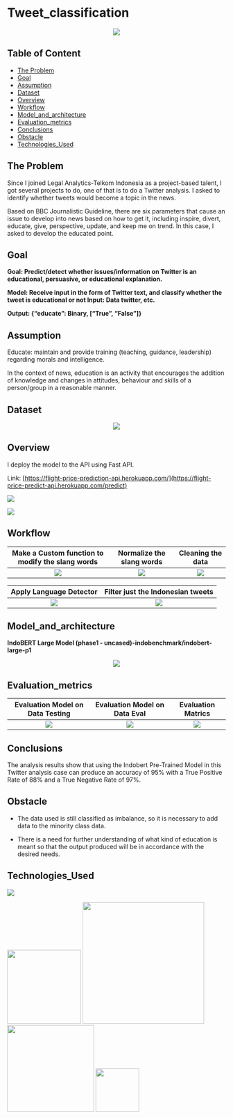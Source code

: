 # Tweet_classification

<p align="center">
  <img src="https://github.com/docum5/Tweet_classification/blob/main/portfojan2023/workflowtweet.png?raw=true" />
</p>

## Table of Content
  * [The Problem](#the-problem)
  * [Goal](#goal)
  * [Assumption](#assumption)
  * [Dataset](#dataset)
  * [Overview](#overview)
  * [Workflow](#workflow)
  * [Model_and_architecture](#model_and_architecture)
  * [Evaluation_metrics](#evaluation_metrics)
  * [Conclusions](#conclusions)
  * [Obstacle](#obstacle)
  * [Technologies_Used](#technologies_used)


## The Problem
Since I joined Legal Analytics-Telkom Indonesia as a project-based talent, I got several projects to do, one of that is to do a Twitter analysis. I asked to identify whether tweets would become a topic in the news. 

Based on BBC Journalistic Guideline, there are six parameters that cause an issue to develop into news based on how to get it, including inspire, divert, educate, give, perspective, update, and keep me on trend. In this case, I asked to develop the educated point.

## Goal

**Goal: Predict/detect whether issues/information on Twitter is an educational, persuasive, or educational explanation.** 

**Model: Receive input in the form of Twitter text, and classify whether the tweet is educational or not
Input: Data twitter, etc.**

**Output: {“educate”: Binary, [“True”, “False”]}**
  
## Assumption

Educate: maintain and provide training (teaching, guidance, leadership) regarding morals and intelligence.

In the context of news, education is an activity that encourages the addition of knowledge and changes in attitudes, behaviour and skills of a person/group in a reasonable manner.

## Dataset
<p align="center">
  <img src="https://github.com/docum5/Tweet_classification/blob/main/portfojan2023/Screenshot%202023-01-11%20at%2012.21.03.png?raw=true" />
</p>


## Overview
I deploy the model to the API using Fast API.

Link: [https://flight-price-prediction-api.herokuapp.com/](https://flight-price-predict-api.herokuapp.com/predict)

[![](https://github.com/docum5/Flight-Price-Prediction/blob/main/DEMOO.PNG?raw=true)](https://flight-price-predict-api.herokuapp.com/predict)

[![](https://github.com/docum5/Flight-Price-Prediction/blob/main/demo22.PNG?raw=true)](https://flight-price-predict-api.herokuapp.com/predict)

## Workflow
Make a Custom function to modify the slang words          | Normalize the slang words| Cleaning the data 
:-------------------------:|:-------------------------:|:-------------------------:
![](https://github.com/docum5/Tweet_classification/blob/main/portfojan2023/workflow1.png?raw=true)   | ![](https://github.com/docum5/Tweet_classification/blob/main/portfojan2023/workflow2.png?raw=true) | ![](https://github.com/docum5/Tweet_classification/blob/main/portfojan2023/workflow3.png?raw=true)

Apply Language Detector           | Filter just the Indonesian tweets  
:-------------------------:|:-------------------------:
![](https://github.com/docum5/Tweet_classification/blob/main/portfojan2023/workflow4.png?raw=true)   | ![](https://github.com/docum5/Tweet_classification/blob/main/portfojan2023/workflow5.png?raw=true) 


## Model_and_architecture
**IndoBERT Large Model (phase1 - uncased)-indobenchmark/indobert-large-p1**

<p align="center">
  <img src="https://github.com/docum5/Tweet_classification/blob/main/portfojan2023/model.png?raw=true" />
</p>



## Evaluation_metrics

Evaluation Model on Data Testing         | Evaluation Model on Data Eval | Evaluation Matrics
:-------------------------:|:-------------------------:|:-------------------------:
![](https://github.com/docum5/Tweet_classification/blob/main/portfojan2023/eval1tweet.png?raw=true)   | ![](https://github.com/docum5/Tweet_classification/blob/main/portfojan2023/eval2twitter.png?raw=true) | ![](https://github.com/docum5/Tweet_classification/blob/main/portfojan2023/eval3tweet.png?raw=true) 

## Conclusions

The analysis results show that using the Indobert Pre-Trained Model in this Twitter analysis case can produce an accuracy of 95% with a True Positive Rate of 88% and a True Negative Rate of 97%.

## Obstacle

* The data used is still classified as imbalance, so it is necessary to add data to the minority class data.

* There is a need for further understanding of what kind of education is meant so that the output produced will be in accordance with the desired needs.

## Technologies_Used


![](https://forthebadge.com/images/badges/made-with-python.svg)

[<img target="_blank" src="https://d3.harvard.edu/platform-digit/wp-content/uploads/sites/2/2022/04/demo-huggingface_optimized-370x200.png" width=170>](https://huggingface.co/) [<img target="_blank" src="https://upload.wikimedia.org/wikipedia/commons/thumb/c/c6/PyTorch_logo_black.svg/2560px-PyTorch_logo_black.svg.png" width=280>](https://pytorch.org/) [<img target="_blank" src="https://upload.wikimedia.org/wikipedia/commons/thumb/f/f4/Elasticsearch_logo.svg/1280px-Elasticsearch_logo.svg.png" width=200>](https://www.elastic.co/) [<img target="_blank" src="https://i.imgur.com/p0Nufjn.jpg" width=100>](https://fastapi.tiangolo.com/)

